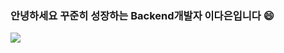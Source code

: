 ### 안녕하세요 꾸준히 성장하는 Backend개발자 이다은입니다 😄

<!--
**llynn97/llynn97** is a ✨ _special_ ✨ repository because its `README.md` (this file) appears on your GitHub profile.

Here are some ideas to get you started:





- 🔭 I’m currently working on ...
- 🌱 I’m currently learning ...
- 👯 I’m looking to collaborate on ...
- 🤔 I’m looking for help with ...
- 💬 Ask me about ...
- 📫 How to reach me: ...
- 😄 Pronouns: ...
- ⚡ Fun fact: ...
-->

<img src="https://img.shields.io/badge/Spring Boot-6DB33F?style=for-the-badge&logo=Spring Boot&logoColor=white">
